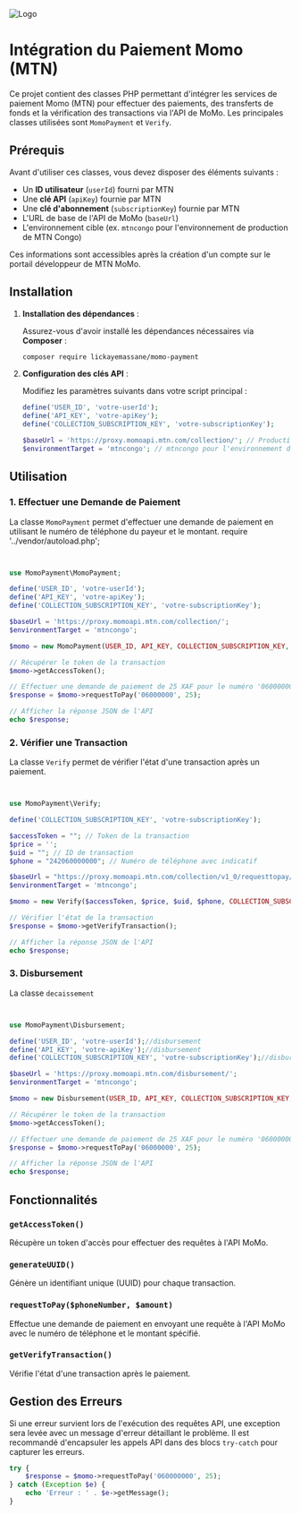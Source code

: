 ![Logo](https://www.cleanpay.africa/wp-content/uploads/2020/10/paiement-par-mtn-mobile-money-en-ligne.jpg)

# Intégration du Paiement Momo (MTN)

Ce projet contient des classes PHP permettant d'intégrer les services de paiement Momo (MTN) pour effectuer des paiements, des transferts de fonds et la vérification des transactions via l'API de MoMo. Les principales classes utilisées sont `MomoPayment` et `Verify`.

## Prérequis

Avant d'utiliser ces classes, vous devez disposer des éléments suivants :
- Un **ID utilisateur** (`userId`) fourni par MTN
- Une **clé API** (`apiKey`) fournie par MTN
- Une **clé d'abonnement** (`subscriptionKey`) fournie par MTN
- L'URL de base de l'API de MoMo (`baseUrl`)
- L'environnement cible (ex. `mtncongo` pour l'environnement de production de MTN Congo)

Ces informations sont accessibles après la création d'un compte sur le portail développeur de MTN MoMo.

## Installation

1. **Installation des dépendances** :

   Assurez-vous d'avoir installé les dépendances nécessaires via **Composer** :

   ```bash
   composer require lickayemassane/momo-payment
   ```

2. **Configuration des clés API** :

   Modifiez les paramètres suivants dans votre script principal :

   ```php
   define('USER_ID', 'votre-userId');
   define('API_KEY', 'votre-apiKey');
   define('COLLECTION_SUBSCRIPTION_KEY', 'votre-subscriptionKey');
   
   $baseUrl = 'https://proxy.momoapi.mtn.com/collection/'; // Production
   $environmentTarget = 'mtncongo'; // mtncongo pour l'environnement de production
   ```

## Utilisation

### 1. Effectuer une Demande de Paiement

La classe `MomoPayment` permet d'effectuer une demande de paiement en utilisant le numéro de téléphone du payeur et le montant.
require '../vendor/autoload.php'; 

```php


use MomoPayment\MomoPayment;

define('USER_ID', 'votre-userId');
define('API_KEY', 'votre-apiKey');
define('COLLECTION_SUBSCRIPTION_KEY', 'votre-subscriptionKey');

$baseUrl = 'https://proxy.momoapi.mtn.com/collection/';
$environmentTarget = 'mtncongo';

$momo = new MomoPayment(USER_ID, API_KEY, COLLECTION_SUBSCRIPTION_KEY, $baseUrl, $environmentTarget);

// Récupérer le token de la transaction
$momo->getAccessToken();

// Effectuer une demande de paiement de 25 XAF pour le numéro '06000000'
$response = $momo->requestToPay('06000000', 25);

// Afficher la réponse JSON de l'API
echo $response;
```

### 2. Vérifier une Transaction

La classe `Verify` permet de vérifier l'état d'une transaction après un paiement.

```php


use MomoPayment\Verify;

define('COLLECTION_SUBSCRIPTION_KEY', 'votre-subscriptionKey');

$accessToken = ""; // Token de la transaction
$price = '';
$uid = ""; // ID de transaction
$phone = "242060000000"; // Numéro de téléphone avec indicatif

$baseUrl = "https://proxy.momoapi.mtn.com/collection/v1_0/requesttopay/";
$environmentTarget = 'mtncongo';

$momo = new Verify($accessToken, $price, $uid, $phone, COLLECTION_SUBSCRIPTION_KEY, $baseUrl, $environmentTarget);

// Vérifier l'état de la transaction
$response = $momo->getVerifyTransaction();

// Afficher la réponse JSON de l'API
echo $response;
```



### 3. Disbursement

La classe `decaissement`

```php


use MomoPayment\Disbursement;

define('USER_ID', 'votre-userId');//disbursement
define('API_KEY', 'votre-apiKey');//disbursement
define('COLLECTION_SUBSCRIPTION_KEY', 'votre-subscriptionKey');//disbursement

$baseUrl = 'https://proxy.momoapi.mtn.com/disbursement/';
$environmentTarget = 'mtncongo';

$momo = new Disbursement(USER_ID, API_KEY, COLLECTION_SUBSCRIPTION_KEY, $baseUrl, $environmentTarget);

// Récupérer le token de la transaction
$momo->getAccessToken();

// Effectuer une demande de paiement de 25 XAF pour le numéro '06000000'
$response = $momo->requestToPay('06000000', 25);

// Afficher la réponse JSON de l'API
echo $response;
```

## Fonctionnalités

### `getAccessToken()`

Récupère un token d'accès pour effectuer des requêtes à l'API MoMo.

### `generateUUID()`

Génère un identifiant unique (UUID) pour chaque transaction.

### `requestToPay($phoneNumber, $amount)`

Effectue une demande de paiement en envoyant une requête à l'API MoMo avec le numéro de téléphone et le montant spécifié.

### `getVerifyTransaction()`

Vérifie l'état d'une transaction après le paiement.

## Gestion des Erreurs

Si une erreur survient lors de l'exécution des requêtes API, une exception sera levée avec un message d'erreur détaillant le problème. Il est recommandé d'encapsuler les appels API dans des blocs `try-catch` pour capturer les erreurs.

```php
try {
    $response = $momo->requestToPay('060000000', 25);
} catch (Exception $e) {
    echo 'Erreur : ' . $e->getMessage();
}
```

